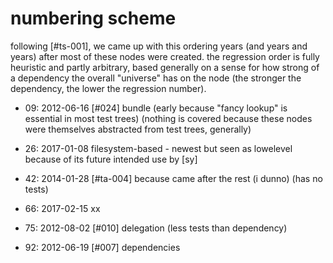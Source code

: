 # numbering scheme

following [#ts-001], we came up with this ordering years (and years and
years) after most of these nodes were created. the regression order is fully
heuristic and partly arbitrary, based generally on a sense for how strong of
a dependency the overall "universe" has on the node (the stronger the
dependency, the lower the regression number).

  - 09:  2012-06-16  [#024] bundle (early because "fancy lookup" is essential
                     in most test trees) (nothing is covered because these
                     nodes were themselves abstracted from test trees, generally)

  - 26:  2017-01-08  filesystem-based - newest but seen as lowelevel because
                     of its future intended use by [sy]

  - 42:  2014-01-28  [#ta-004] because came after the rest (i dunno) (has no tests)

  - 66:  2017-02-15  xx

  - 75:  2012-08-02  [#010] delegation (less tests than dependency)

  - 92:  2012-06-19  [#007] dependencies
